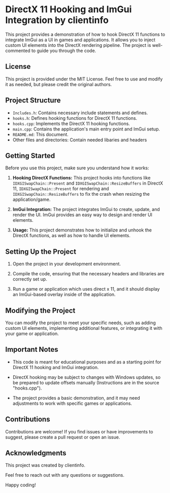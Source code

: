 # DirectX 11 Hooking and ImGui Integration by clientinfo

This project provides a demonstration of how to hook DirectX 11 functions to integrate ImGui as a UI in games and applications.
It allows you to inject custom UI elements into the DirectX rendering pipeline.
The project is well-commented to guide you through the code.

## License

This project is provided under the MIT License. Feel free to use and modify it as needed, but please credit the original authors.

## Project Structure

- `Includes.h`: Contains necessary include statements and defines.
- `hooks.h`: Defines hooking functions for DirectX 11 functions.
- `hooks.cpp`: Implements the DirectX 11 hooking functions.
- `main.cpp`: Contains the application's main entry point and ImGui setup.
- `README.md`: This document.
- Other files and directories: Contain needed libaries and headers

## Getting Started

Before you use this project, make sure you understand how it works:

1. **Hooking DirectX Functions:** This project hooks into functions like `IDXGISwapChain::Present` and `IDXGISwapChain::ResizeBuffers` in DirectX 11, `IDXGISwapChain::Present` for rendering and `IDXGISwapChain::ResizeBuffers` to fix the crash when resizing the application/game.

2. **ImGui Integration:** The project integrates ImGui to create, update, and render the UI. ImGui provides an easy way to design and render UI elements.

3. **Usage:** This project demonstrates how to initialize and unhook the DirectX functions, as well as how to handle UI elements.

## Setting Up the Project

1. Open the project in your development environment.

2. Compile the code, ensuring that the necessary headers and libraries are correctly set up.

3. Run a game or application which uses direct x 11, and it should display an ImGui-based overlay inside of the application.

## Modifying the Project

You can modify the project to meet your specific needs, such as adding custom UI elements, implementing additional features, or integrating it with your game or application.

## Important Notes

- This code is meant for educational purposes and as a starting point for DirectX 11 hooking and ImGui integration.

- DirectX hooking may be subject to changes with Windows updates, so be prepared to update offsets manually (Instructions are in the source "hooks.cpp").

- The project provides a basic demonstration, and it may need adjustments to work with specific games or applications.

## Contributions

Contributions are welcome! If you find issues or have improvements to suggest, please create a pull request or open an issue.

## Acknowledgments

This project was created by clientinfo.

Feel free to reach out with any questions or suggestions.

Happy coding!

